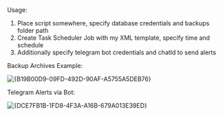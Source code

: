 Usage:
1. Place script somewhere, specify database credentials and backups folder path
2. Create Task Scheduler Job with my XML template, specify time and schedule
3. Additionally specify telegram bot credentials and chatId to send alerts



Backup Archives Example: 

![{B19B00D9-09FD-492D-90AF-A5755A5DEB76}](https://github.com/user-attachments/assets/b5276a39-3447-42e7-b366-d30cc2cf9b64)

Telegram Alerts via Bot: 

![{DCE7FB1B-1FD8-4F3A-A16B-679A013E39ED}](https://github.com/user-attachments/assets/6288b04a-4265-41fb-a4e4-c1bd5cdba051)
